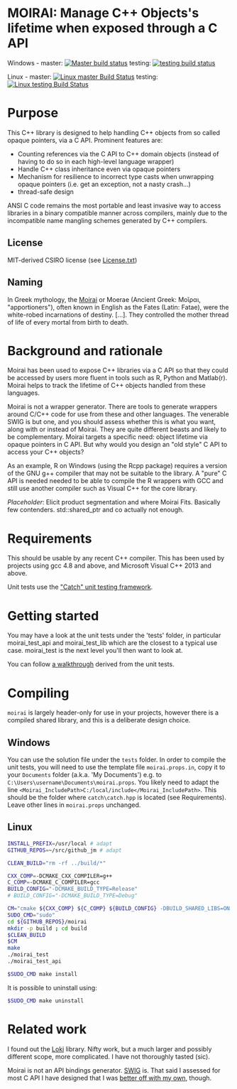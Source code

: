 ﻿MOIRAI: Manage C++ Objects's lifetime when exposed through a C API
=====================================================

Windows - master: [![Master build status](https://ci.appveyor.com/api/projects/status/8fobpshmwrmt3vmd/branch/master?svg=true)](https://ci.appveyor.com/project/jmp75/moirai/branch/master) testing: [![testing build status](https://ci.appveyor.com/api/projects/status/8fobpshmwrmt3vmd/branch/testing?svg=true)](https://ci.appveyor.com/project/jmp75/moirai/branch/testing)

Linux - master: [![Linux master Build Status](https://travis-ci.org/csiro-hydroinformatics/moirai.svg?branch=master "Linux master Build Status")](https://travis-ci.org/csiro-hydroinformatics/moirai/builds) testing: [![Linux testing Build Status](https://travis-ci.org/csiro-hydroinformatics/moirai.svg?branch=testing "Linux testing Build Status")](https://travis-ci.org/csiro-hydroinformatics/moirai/builds)

# Purpose

This C++ library is designed to help handling C++ objects from so called opaque pointers, via a C API. Prominent features are:

* Counting references via the C API to C++ domain objects (instead of having to do so in each high-level language wrapper)
* Handle C++ class inheritance even via opaque pointers
* Mechanism for resilience to incorrect type casts when unwrapping opaque pointers (i.e. get an exception, not a nasty crash...)
* thread-safe design

ANSI C code remains the most portable and least invasive way to access libraries in a binary compatible manner across compilers, mainly due to the incompatible name mangling schemes generated by C++ compilers. 

## License

MIT-derived CSIRO license (see [License.txt](./LICENSE.txt))

## Naming

In Greek mythology, the [Moirai](https://en.wikipedia.org/wiki/Moirai) or Moerae (Ancient Greek: Μοῖραι, "apportioners"), often known in English as the Fates (Latin: Fatae), were the white-robed incarnations of destiny. [...]. They controlled the mother thread of life of every mortal from birth to death.

# Background and rationale

Moirai has been used to expose C++ libraries via a C API so that they could be accessed by users more fluent in tools such as R, Python and Matlab(r). Moirai helps to track the lifetime of C++ objects handled from these languages. 

Moirai is not a wrapper generator. There are tools to generate wrappers around C/C++ code for use from these and other languages. The venerable SWIG is but one, and you should assess whether this is what you want, along with or instead of Moirai. They are quite different beasts and likely to be complementary. Moirai targets a specific need: object lifetime via opaque pointers in C API. But why would you design an "old style" C API to access your C++ objects?

As an example, R on Windows (using the Rcpp package) requires a version of the GNU g++ compiler that may not be suitable to the library. A "pure" C API is needed needed to be able to compile the R wrappers with GCC and still use another compiler such as Visual C++ for the core library.

_Placeholder_: Elicit product segmentation and where Moirai Fits. Basically few contenders. std::shared_ptr and co actually not enough.

# Requirements

This should be usable by any recent C++ compiler. This has been used by projects using gcc 4.8 and above, and Microsoft Visual C++ 2013 and above.

Unit tests use the ["Catch" unit testing framework](https://github.com/philsquared/Catch).

# Getting started

You may have a look at the unit tests under the 'tests' folder, in particular moirai_test_api and moirai_test_lib which are the closest to a typical use case. moirai_test is the next level you'll then want to look at.

You can follow [a walkthrough](./doc/Walkthrough.md) derived from the unit tests.

# Compiling

`moirai` is largely header-only for use in your projects, however there is a compiled shared library, and this is a deliberate design choice.

## Windows

You can use the solution file under the `tests` folder. In order to compile the unit tests, you will need to use the template file `moirai.props.in`, copy it to your `Documents` folder (a.k.a. 'My Documents') e.g. to `C:\Users\username\Documents\moirai.props`. You likely need to adapt the line `<Moirai_IncludePath>C:/local/include</Moirai_IncludePath>`. This should be the folder where `catch\catch.hpp` is located (see Requirements). Leave other lines in `moirai.props` unchanged.

## Linux

```sh
INSTALL_PREFIX=/usr/local # adapt
GITHUB_REPOS=~/src/github_jm # adapt

CLEAN_BUILD="rm -rf ../build/*"

CXX_COMP=-DCMAKE_CXX_COMPILER=g++
C_COMP=-DCMAKE_C_COMPILER=gcc
BUILD_CONFIG="-DCMAKE_BUILD_TYPE=Release"
# BUILD_CONFIG="-DCMAKE_BUILD_TYPE=Debug"

CM="cmake ${CXX_COMP} ${C_COMP} ${BUILD_CONFIG} -DBUILD_SHARED_LIBS=ON .."
SUDO_CMD="sudo"
cd ${GITHUB_REPOS}/moirai
mkdir -p build ; cd build
$CLEAN_BUILD
$CM
make
./moirai_test
./moirai_test_api

$SUDO_CMD make install
```

It is possible to uninstall using:

```sh
$SUDO_CMD make uninstall
```

# Related work

I found out the [Loki](http://loki-lib.sourceforge.net/html/main.html) library. Nifty work, but a much larger and possibly different scope, more complicated. I have not thoroughly tasted (sic).

Moirai is not an API bindings generator. [SWIG](http://swig.org) is. That said I assessed for most C API I have designed that I was [better off with my own](https://github.com/csiro-hydroinformatics/c-api-wrapper-generation), though.

